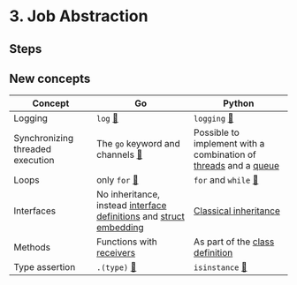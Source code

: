 # 3. Job Abstraction

## Steps

## New concepts

| Concept | Go | Python |
|---|---|---|
| Logging | `log` [🔗](https://golang.org/pkg/log/) | `logging` [🔗](https://docs.python.org/3/library/logging.html) |
| Synchronizing threaded execution | The `go` keyword and channels [🔗](https://tour.golang.org/concurrency/2) | Possible to implement with a combination of [threads](https://docs.python.org/3.7/library/threading.html) and a [queue](https://docs.python.org/3/library/queue.html) |
| Loops | only `for` [🔗](https://tour.golang.org/flowcontrol/1) | `for` and `while` [🔗](https://www.learnpython.org/en/Loops) |
| Interfaces | No inheritance, instead [interface definitions](https://tour.golang.org/methods/10) and [struct embedding](https://golang.org/doc/effective_go.html#embedding) | [Classical inheritance](https://www.w3schools.com/python/python_inheritance.asp) |
| Methods | Functions with [receivers](https://tour.golang.org/methods/1) | As part of the [class definition](https://docs.python.org/3/tutorial/classes.html#class-objects) |
| Type assertion | `.(type)` [🔗](https://tour.golang.org/methods/15) | `isinstance` [🔗](https://docs.python.org/3.7/library/functions.html#isinstance) |
